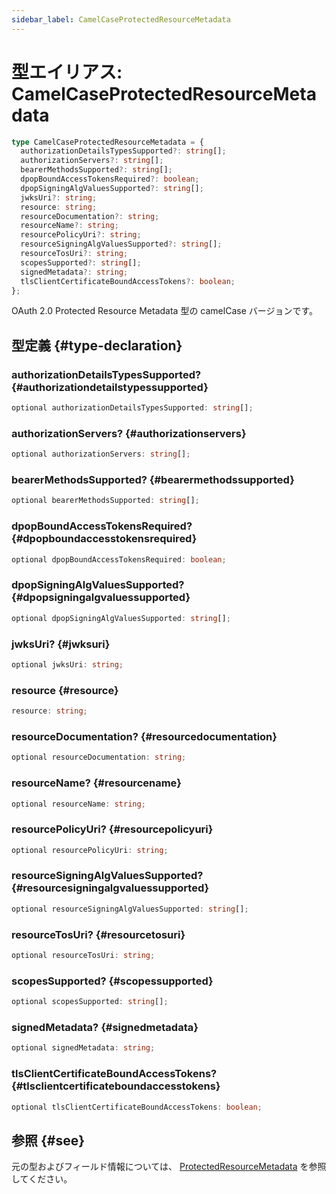 ```yaml
---
sidebar_label: CamelCaseProtectedResourceMetadata
---
```


# 型エイリアス: CamelCaseProtectedResourceMetadata

```ts
type CamelCaseProtectedResourceMetadata = {
  authorizationDetailsTypesSupported?: string[];
  authorizationServers?: string[];
  bearerMethodsSupported?: string[];
  dpopBoundAccessTokensRequired?: boolean;
  dpopSigningAlgValuesSupported?: string[];
  jwksUri?: string;
  resource: string;
  resourceDocumentation?: string;
  resourceName?: string;
  resourcePolicyUri?: string;
  resourceSigningAlgValuesSupported?: string[];
  resourceTosUri?: string;
  scopesSupported?: string[];
  signedMetadata?: string;
  tlsClientCertificateBoundAccessTokens?: boolean;
};
```

OAuth 2.0 Protected Resource Metadata 型の camelCase バージョンです。

## 型定義 {#type-declaration}

### authorizationDetailsTypesSupported? {#authorizationdetailstypessupported}

```ts
optional authorizationDetailsTypesSupported: string[];
```

### authorizationServers? {#authorizationservers}

```ts
optional authorizationServers: string[];
```

### bearerMethodsSupported? {#bearermethodssupported}

```ts
optional bearerMethodsSupported: string[];
```

### dpopBoundAccessTokensRequired? {#dpopboundaccesstokensrequired}

```ts
optional dpopBoundAccessTokensRequired: boolean;
```

### dpopSigningAlgValuesSupported? {#dpopsigningalgvaluessupported}

```ts
optional dpopSigningAlgValuesSupported: string[];
```

### jwksUri? {#jwksuri}

```ts
optional jwksUri: string;
```

### resource {#resource}

```ts
resource: string;
```

### resourceDocumentation? {#resourcedocumentation}

```ts
optional resourceDocumentation: string;
```

### resourceName? {#resourcename}

```ts
optional resourceName: string;
```

### resourcePolicyUri? {#resourcepolicyuri}

```ts
optional resourcePolicyUri: string;
```

### resourceSigningAlgValuesSupported? {#resourcesigningalgvaluessupported}

```ts
optional resourceSigningAlgValuesSupported: string[];
```

### resourceTosUri? {#resourcetosuri}

```ts
optional resourceTosUri: string;
```

### scopesSupported? {#scopessupported}

```ts
optional scopesSupported: string[];
```

### signedMetadata? {#signedmetadata}

```ts
optional signedMetadata: string;
```

### tlsClientCertificateBoundAccessTokens? {#tlsclientcertificateboundaccesstokens}

```ts
optional tlsClientCertificateBoundAccessTokens: boolean;
```

## 参照 {#see}

元の型およびフィールド情報については、 [ProtectedResourceMetadata](/references/js/type-aliases/ProtectedResourceMetadata.md) を参照してください。

